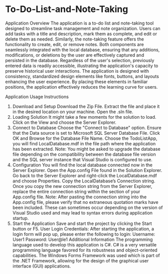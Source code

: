 # To-Do-List-and-Note-Taking
Application Overview
The application is a to-do list and note-taking tool designed to streamline task management and note organization. Users can add tasks with a title and description, mark them as complete, and edit or delete them as needed. Similarly, the note-taking feature offers the functionality to create, edit, or remove notes. Both components are seamlessly integrated with the local database, ensuring that any additions, modifications, or deletions by the user are effectively captured and persisted in the database. Regardless of the user's selection, previously entered data is readily accessible, illustrating the application's capacity to preserve historical user interactions. The application is designed with consistency, standardized design elements like fonts, buttons, and layouts enhancing the user experience. By placing these elements in familiar positions, the application effectively reduces the learning curve for users.

Application Usage Instructions
1. Download and Setup
Download the Zip File.
Extract the file and place it in the desired location on your machine.
Open the .sln file.
2. Loading Solution
It might take a few moments for the solution to load.
Click on the View and choose the Server Explorer.
3. Connect to Database
Choose the "Connect to Database" option.
Ensure that the Data source is set to Microsoft SQL Server Database File.
Click OK and Browse for the Database File Name.
Choose the TodoListApp, you will find LocalDatabase.mdf in the file path where the application has been extracted.
Note: You might be asked to upgrade the database file depending on the compatibility between the database file version and the SQL server instance that Visual Studio is configured to use.
4. Configuration
You will find the local database connected now in the Server Explorer.
Open the App.config File found in the Solution Explorer.
Go back to the Server Explorer and right-click the LocalDatabase.mdf and choose Properties.
Copy the LocalDatabase’s Connection string.
Once you copy the new connection string from the Server Explorer, replace the entire connection string within the <connectionStrings> section of your App.config file.
Note: After pasting the connection string into the App.config file, please verify that no extraneous quotation marks have been included. These can sometimes occur depending on the version of Visual Studio used and may lead to syntax errors during application startup.
5. Start the Application
Save and start the project by clicking the Start button or F5.
User Login Credentials:
After starting the application, a login form will pop up, please enter the following to login:
Username: User1
Password: User@le1
Additional Information
The programming language used to develop this application is C#. C# is a very versatile programming language favored for its robustness and object-oriented capabilities.
The Windows Forms Framework was used which is part of the .NET Framework, allowing for the design of the graphical user interface (GUI) applications.
